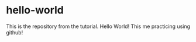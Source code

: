 # hello-world
This is the repository from the tutorial.
Hello World!
This me practicing using github!
